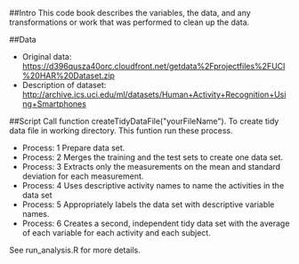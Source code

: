 ##Intro
 This code book describes the variables, the data, and any transformations or work that was performed to clean up the data.
 
##Data
* Original data: https://d396qusza40orc.cloudfront.net/getdata%2Fprojectfiles%2FUCI%20HAR%20Dataset.zip
* Description of dataset: http://archive.ics.uci.edu/ml/datasets/Human+Activity+Recognition+Using+Smartphones

##Script
Call function createTidyDataFile("yourFileName"). To create tidy data file in working directory.
This funtion run these process.
* Process: 1 Prepare data set.
* Process: 2 Merges the training and the test sets to create one data set.
* Process: 3 Extracts only the measurements on the mean and standard deviation for each measurement. 
* Process: 4 Uses descriptive activity names to name the activities in the data set
* Process: 5 Appropriately labels the data set with descriptive variable names. 
* Process: 6 Creates a second, independent tidy data set with the average of each variable for each activity and each subject.

See run_analysis.R for more details.
